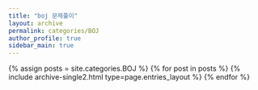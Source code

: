 ```yaml
---
title: "boj 문제풀이"
layout: archive
permalink: categories/BOJ
author_profile: true
sidebar_main: true
---
```



{% assign posts = site.categories.BOJ %}
{% for post in posts %} {% include archive-single2.html type=page.entries_layout %} {% endfor %}